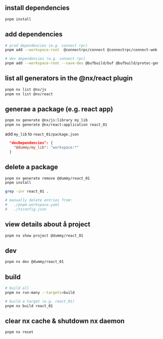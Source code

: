 ## install dependencies

```bash
pnpm install
```

## add dependencies

```bash
# prod dependencies (e.g. connect rpc)
pnpm add --workspace-root  @connectrpc/connect @connectrpc/connect-web @bufbuild/protobuf

# dev dependencies (e.g. connect rpc)
pnpm add --workspace-root --save-dev @bufbuild/buf @bufbuild/protoc-gen-es
```

## list all generators in the @nx/react plugin

```bash
pnpm nx list @nx/js
pnpm nx list @nx/react
```

## generae a package (e.g. react app)

```bash
pnpm nx generate @nx/js:library my_lib
pnpm nx generate @nx/react:application react_01
```

add `my_lib` to `react_01/package.json`

```json
  "devDependencies": {
    "@dummy/my_lib": "workspace:*"
  }
```

## delete a package

```bash
pnpm nx generate remove @dummy/react_01
pnpm install

grep -inr react_01 .

# manually delete entries from:
#   ./pnpm-workspace.yaml
#   ./tsconfig.json
```

## view details about å project

```bash
pnpm nx show project @dummy/react_01
```

## dev

```bash
pnpm nx dev @dummy/react_01
```

## build

```bash
# build all
pnpm nx run-many --targets=build

# build a target (e.g. react_01)
pnpm nx build react_01
```

## clear nx cache & shutdown nx daemon

```bash
pnpm nx reset
```
